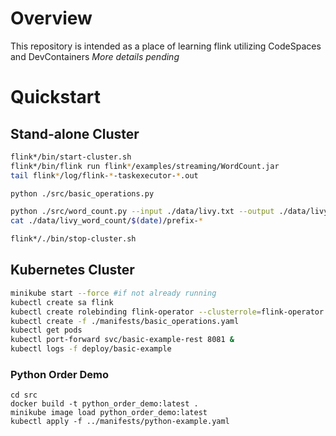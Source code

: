 # Overview

This repository is intended as a place of learning flink utilizing CodeSpaces and DevContainers
_More details pending_

# Quickstart

## Stand-alone Cluster
```bash
flink*/bin/start-cluster.sh
flink*/bin/flink run flink*/examples/streaming/WordCount.jar
tail flink*/log/flink-*-taskexecutor-*.out

python ./src/basic_operations.py

python ./src/word_count.py --input ./data/livy.txt --output ./data/livy_word_count
cat ./data/livy_word_count/$(date)/prefix-*

flink*/./bin/stop-cluster.sh
```

## Kubernetes Cluster
```bash
minikube start --force #if not already running
kubectl create sa flink
kubectl create rolebinding flink-operator --clusterrole=flink-operator --serviceaccount=default:flink
kubectl create -f ./manifests/basic_operations.yaml
kubectl get pods
kubectl port-forward svc/basic-example-rest 8081 &
kubectl logs -f deploy/basic-example
```

### Python Order Demo
```
cd src
docker build -t python_order_demo:latest .
minikube image load python_order_demo:latest
kubectl apply -f ../manifests/python-example.yaml
```